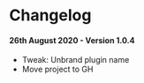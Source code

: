 # Changelog

#### 26th August 2020 - Version 1.0.4

-   Tweak: Unbrand plugin name
-   Move project to GH
